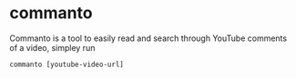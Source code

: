 # commanto
Commanto is a tool to easily read and search through YouTube comments of a video, simpley run

```
commanto [youtube-video-url]
```
